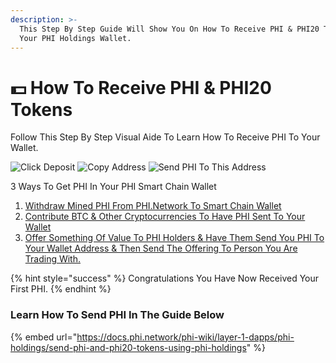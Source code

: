 ```yaml
---
description: >-
  This Step By Step Guide Will Show You On How To Receive PHI & PHI20 Tokens To
  Your PHI Holdings Wallet.
---
```


# 💵 How To Receive PHI & PHI20 Tokens

Follow This Step By Step Visual Aide To Learn How To Receive PHI To Your Wallet.&#x20;

![Click Deposit](<../../.gitbook/assets/IMG\_5279 (1).jpg>) ![Copy Address](<../../.gitbook/assets/IMG\_5280 (1).jpg>) ![Send PHI To This Address](../../.gitbook/assets/IMG\_5282.PNG)

3 Ways To Get PHI In Your PHI Smart Chain Wallet

1. [Withdraw Mined PHI From PHI.Network To Smart Chain Wallet](https://phi.network/send)
2. [Contribute BTC & Other Cryptocurrencies To Have PHI Sent To Your Wallet](https://phi.network/buy)
3.  [Offer Something Of Value To PHI Holders & Have Them Send You PHI To Your Wallet Address & Then Send The Offering To Person You Are Trading With. ](https://phi.network/get)



{% hint style="success" %}
Congratulations You Have Now Received Your First PHI. &#x20;
{% endhint %}



### Learn How To Send PHI In The Guide Below

{% embed url="https://docs.phi.network/phi-wiki/layer-1-dapps/phi-holdings/send-phi-and-phi20-tokens-using-phi-holdings" %}
